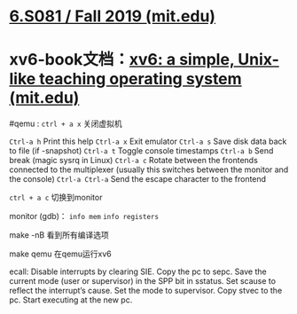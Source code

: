 # [6.S081 / Fall 2019 (mit.edu)](https://pdos.csail.mit.edu/6.828/2019/xv6.html)

# xv6-book文档：[xv6: a simple, Unix-like teaching operating system (mit.edu)](https://pdos.csail.mit.edu/6.828/2019/xv6/book-riscv-rev0.pdf)

#qemu : `ctrl + a x` 关闭虚拟机      

  `Ctrl-a h`
      Print this help
  `Ctrl-a x`
      Exit emulator
  `Ctrl-a s`
      Save disk data back to file (if -snapshot)
  `Ctrl-a t`
      Toggle console timestamps
  `Ctrl-a b`
      Send break (magic sysrq in Linux)
  `Ctrl-a c`
      Rotate between the frontends connected to the multiplexer (usually this switches between the monitor and the console)
  `Ctrl-a Ctrl-a`
      Send the escape character to the frontend

 `ctrl + a c` 切换到monitor

monitor (gdb)： `info mem`       `info registers`

make -nB 看到所有编译选项

make qemu 在qemu运行xv6

ecall:
Disable interrupts by clearing SIE. 
Copy the pc to sepc. 
Save the current mode (user or supervisor) in the SPP bit in sstatus. 
Set scause to reflect the interrupt’s cause. 
Set the mode to supervisor. 
Copy stvec to the pc. 
Start executing at the new pc.